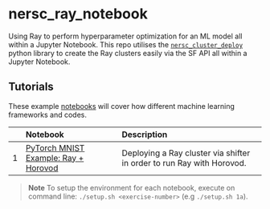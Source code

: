 # nersc_ray_notebook
Using Ray to perform hyperparameter optimization for an ML model all within a Jupyter Notebook. This repo utilises the [`nersc_cluster_deploy`](https://github.com/asnaylor/nersc_cluster_deploy) python library to create the Ray clusters easily via the SF API all within a Jupyter Notebook.
 
## Tutorials

These example [notebooks](notebooks) will cover how different machine learning frameworks and codes.

|     | Notebook | Description |
| :-- | :----- | :---------- |
| 1  | [PyTorch MNIST Example: Ray + Horovod](notebooks/ex_01_pytorch_ray_hvd.ipynb) | Deploying a Ray cluster via shifter in order to run Ray with Horovod. |

> **Note**
> To setup the environment for each notebook, execute on command line: `./setup.sh <exercise-number>` (e.g `./setup.sh 1a`).
